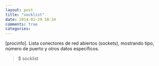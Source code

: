 ```yaml
---
layout: post
title: "socklist"
date: 2014-01-29 18:34
comments: true
categories: 
---
```

[procinfo]. Lista conectores de red abiertos (sockets), mostrando tipo, número de puerto y otros datos específicos.

>$ socklist

